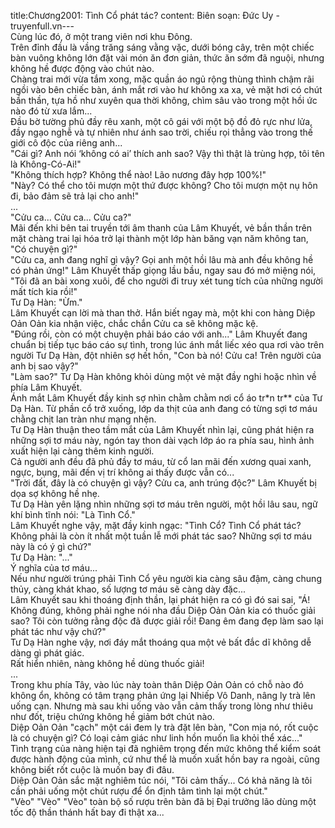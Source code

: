title:Chương2001: Tình Cổ phát tác?
content:
Biên soạn: Đức Uy - truyenfull.vn---<br>Cùng lúc đó, ở một trang viên nơi khu Đông.<br>Trên đỉnh đầu là vầng trăng sáng vằng vặc, dưới bóng cây, trên một chiếc bàn vuông không lớn đặt vài món ăn đơn giản, thức ăn sớm đã nguội, nhưng không hề được động vào chút nào.<br>Chàng trai mới vừa tắm xong, mặc quần áo ngủ rộng thùng thình chậm rãi ngồi vào bên chiếc bàn, ánh mắt rơi vào hư không xa xa, vẻ mặt hơi có chút bần thần, tựa hồ như xuyên qua thời không, chìm sâu vào trong một hồi ức nào đó từ xưa lắm...<br>Đầu bờ tường phủ đầy rêu xanh, một cô gái với một bộ đồ đỏ rực như lửa, đầy ngạo nghễ và tự nhiên như ánh sao trời, chiếu rọi thẳng vào trong thế giới cô độc của riêng anh...<br>"Cái gì? Anh nói ‘không có ai’ thích anh sao? Vậy thì thật là trùng hợp, tôi tên là Không-Có-Ai!"<br>"Không thích hợp? Không thể nào! Lão nương đây hợp 100%!"<br>"Này? Có thể cho tôi mượn một thứ được không? Cho tôi mượn một nụ hôn đi, bảo đảm sẽ trả lại cho anh!"<br>...<br>"Cửu ca... Cửu ca... Cửu ca?"<br>Mãi đến khi bên tai truyền tới âm thanh của Lâm Khuyết, vẻ bần thần trên mặt chàng trai lại hóa trở lại thành một lớp hàn băng vạn năm không tan, "Có chuyện gì?"<br>"Cửu ca, anh đang nghĩ gì vậy? Gọi anh một hồi lâu mà anh đều không hề có phản ứng!" Lâm Khuyết thấp giọng lầu bầu, ngay sau đó mở miệng nói, "Tôi đã an bài xong xuôi, để cho người đi truy xét tung tích của những người mất tích kia rồi!"<br>Tư Dạ Hàn: "Ừm."<br>Lâm Khuyết cạn lời mà than thở. Hắn biết ngay mà, một khi con hàng Diệp Oản Oản kia nhận việc, chắc chắn Cửu ca sẽ không mặc kệ.<br>"Đúng rồi, còn có một chuyện phải báo cáo với anh..." Lâm Khuyết đang chuẩn bị tiếp tục báo cáo sự tình, trong lúc ánh mắt liếc xéo qua rơi vào trên người Tư Dạ Hàn, đột nhiên sợ hết hồn, "Con bà nó! Cửu ca! Trên người của anh bị sao vậy?"<br>"Làm sao?" Tư Dạ Hàn không khỏi dùng một vẻ mặt đầy nghi hoặc nhìn về phía Lâm Khuyết.<br>Ánh mắt Lâm Khuyết đầy kinh sợ nhìn chằm chằm nơi cổ áo tr*n tr** của Tư Dạ Hàn. Từ phần cổ trở xuống, lớp da thịt của anh đang có từng sợi tơ máu chằng chịt lan tràn như mạng nhện.<br>Tư Dạ Hàn thuận theo tầm mắt của Lâm Khuyết nhìn lại, cũng phát hiện ra những sợi tơ máu này, ngón tay thon dài vạch lớp áo ra phía sau, hình ảnh xuất hiện lại càng thêm kinh người.<br>Cả người anh đều đã phủ đầy tơ máu, từ cổ lan mãi đến xương quai xanh, ngực, bụng, mãi đến vị trí không ai thấy được vẫn có...<br>"Trời đất, đây là có chuyện gì vậy? Cửu ca, anh trúng độc?" Lâm Khuyết bị dọa sợ không hề nhẹ.<br>Tư Dạ Hàn yên lặng nhìn những sợi tơ máu trên người, một hồi lâu sau, ngữ khí bình tĩnh nói: "Là Tình Cổ."<br>Lâm Khuyết nghe vậy, mặt đầy kinh ngạc: "Tình Cổ? Tình Cổ phát tác? Không phải là còn ít nhất một tuần lễ mới phát tác sao? Những sợi tơ máu này là có ý gì chứ?"<br>Tư Dạ Hàn: "..."<br>Ý nghĩa của tơ máu...<br>Nếu như người trúng phải Tình Cổ yêu người kia càng sâu đậm, càng chung thủy, càng khát khao, số lượng tơ máu sẽ càng dày đặc...<br>Lâm Khuyết sau khi thoáng định thần, lại phát hiện ra có gì đó sai sai, "Á! Không đúng, không phải nghe nói nha đầu Diệp Oản Oản kia có thuốc giải sao? Tôi còn tưởng rằng độc đã được giải rồi! Đang êm đang đẹp làm sao lại phát tác như vậy chứ?"<br>Tư Dạ Hàn nghe vậy, nơi đáy mắt thoáng qua một vẻ bất đắc dĩ không dễ dàng gì phát giác.<br>Rất hiển nhiên, nàng không hề dùng thuốc giải!<br>...<br>Trong khu phía Tây, vào lúc này toàn thân Diệp Oản Oản có chỗ nào đó không ổn, không có tâm trạng phản ứng lại Nhiếp Vô Danh, nâng ly trà lên uống cạn. Nhưng mà sau khi uống vào vẫn cảm thấy trong lòng như thiêu như đốt, triệu chứng không hề giảm bớt chút nào.<br>Diệp Oản Oản "cạch" một cái đem ly trà đặt lên bàn, "Con mịa nó, rốt cuộc là có chuyện gì? Có loại cảm giác như linh hồn muốn lìa khỏi thể xác..."<br>Tình trạng của nàng hiện tại đã nghiêm trọng đến mức không thể kiểm soát được hành động của mình, cứ như thể là muốn xuất hồn bay ra ngoài, cũng không biết rốt cuộc là muốn bay đi đâu.<br>Diệp Oản Oản sắc mặt nghiêm túc nói, "Tôi cảm thấy... Có khả năng là tôi cần phải uống một chút rượu để ổn định tâm tình lại một chút."<br>"Vèo" "Vèo" "Vèo" toàn bộ số rượu trên bàn đã bị Đại trưởng lão dùng một tốc độ thần thánh hất bay đi thật xa...